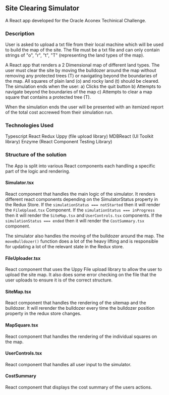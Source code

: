 ## Site Clearing Simulator 
A React app developed for the Oracle Aconex Techinical Challenge. 

### Description
User is asked to upload a txt file from their local machine which will be used to build the map of the site.
The file must be a txt file and can only contain strings of "o", "r", "t", "T" (representing the land types of the map).

A React app that renders a 2 Dimensional map of different land types. The user must clear the site by moving the bulldozer around the map without removing any protected trees (T) or navigating beyond the boundaries of the map. All squares of plain land (o) and rocky land (t) should be cleared.
The simulation ends when the user:
a) Clicks the quit button
b) Attempts to navigate beyond the boundaries of the map
c) Attempts to clear a map square that contains a protected tree (T).

When the simulation ends the user will be presented with an itemized report of the total cost accrewed from their simulation run.


### Technologies Used
Typescript
React
Redux
Uppy (file upload library)
MDBReact (UI Toolkit library)
Enzyme (React Component Testing Library)

### Structure of the solution
The App is split into various React components each handling a specific part of the logic and rendering.

#### Simulator.tsx
React component that handles the main logic of the simulator. It renders different react components depending on the SimulatorStatus property in the Redux Store.
If the `simulationStatus === notStarted` then it will render the `FileUpload.tsx` Component.
If the `simulationStatus === inProgress` then it will render the `SiteMap.tsx` and `UserControls.tsx` components.
If the `simulationStatus === ended` then it will render the `CostSummary.tsx` component.

The simulator also handles the moving of the bulldozer around the map. The `moveBulldozer()` function does a lot of the heavy lifting and is responsible for updating a lot of the relevant state in the Redux store.

#### FileUploader.tsx
React component that uses the Uppy File upload library to allow the user to upload the site map. It also does some error checking on the file that the user uploads to ensure it is of the correct structure.

#### SiteMap.tsx
React component that handles the rendering of the sitemap and the bulldozer. It will rerender the bulldozer every time the bulldozer position property in the redux store changes.

#### MapSquare.tsx
React component that handles the rendering of the individual squares on the map.

#### UserControls.tsx
React component that handles all user input to the simulator.

#### CostSummary
React component that displays the cost summary of the users actions.